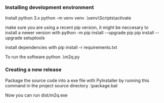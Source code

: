 ### Installing development environment

Install python 3.x
python -m venv venv
.\venv\Scripts\activate

make sure you are using a recent pip version, it might be neccesary to install a newer version with
python -m pip install --upgrade pip
pip install --upgrade setuptools

install dependencies with
pip install -r requirements.txt

To run the software
python .\m2q.py 


### Creating a new release
Package the source code into a exe file with PyInstaller by running this command in the project source directory
.\package.bat

Now you can run dist/m2q.exe
